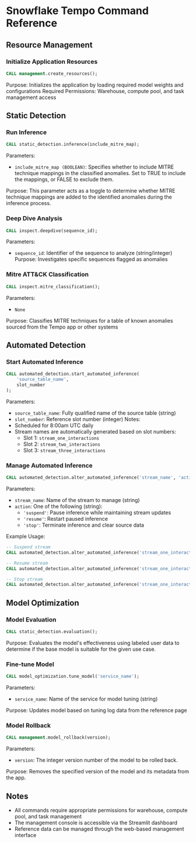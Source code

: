# Snowflake Tempo Command Reference

## Resource Management

### Initialize Application Resources
```sql
CALL management.create_resources();
```
Purpose: Initializes the application by loading required model weights and configurations
Required Permissions: Warehouse, compute pool, and task management access

## Static Detection

### Run Inference
```sql
CALL static_detection.inference(include_mitre_map);
```
Parameters: 
- `include_mitre_map (BOOLEAN)`: Specifies whether to include MITRE technique mappings in the classified anomalies. Set to TRUE to include the mappings, or FALSE to exclude them.

Purpose: This parameter acts as a toggle to determine whether MITRE technique mappings are added to the identified anomalies during the inference process.

### Deep Dive Analysis
```sql
CALL inspect.deepdive(sequence_id);
```
Parameters:
- `sequence_id`: Identifier of the sequence to analyze (string/integer)
Purpose: Investigates specific sequences flagged as anomalies


### Mitre ATT&CK Classification
```sql
CALL inspect.mitre_classification();
```

Parameters:
- `None`

Purpose: Classifies MITRE techniques  for a table of known anomalies sourced from the Tempo app or other systems


## Automated Detection

### Start Automated Inference
```sql
CALL automated_detection.start_automated_inference(
    'source_table_name',
    slot_number
);
```
Parameters:
- `source_table_name`: Fully qualified name of the source table (string)
- `slot_number`: Reference slot number (integer)
Notes:
- Scheduled for 8:00am UTC daily
- Stream names are automatically generated based on slot numbers:
  - Slot 1: `stream_one_interactions`
  - Slot 2: `stream_two_interactions`
  - Slot 3: `stream_three_interactions`

### Manage Automated Inference
```sql
CALL automated_detection.alter_automated_inference('stream_name', 'action');
```
Parameters:
- `stream_name`: Name of the stream to manage (string)
- `action`: One of the following (string):
  - `'suspend'`: Pause inference while maintaining stream updates
  - `'resume'`: Restart paused inference
  - `'stop'`: Terminate inference and clear source data

Example Usage:
```sql
-- Suspend stream
CALL automated_detection.alter_automated_inference('stream_one_interactions', 'suspend');

-- Resume stream
CALL automated_detection.alter_automated_inference('stream_one_interactions', 'resume');

-- Stop stream
CALL automated_detection.alter_automated_inference('stream_one_interactions', 'stop');
```

## Model Optimization

### Model Evaluation

```sql
CALL static_detection.evaluation();
```
Purpose: Evaluates the model's effectiveness using labeled user data to determine if the base model is suitable for the given use case.

### Fine-tune Model
```sql
CALL model_optimization.tune_model('service_name');
```
Parameters:
- `service_name`: Name of the service for model tuning (string)

Purpose: Updates model based on tuning log data from the reference page

### Model Rollback
```sql
CALL management.model_rollback(version);
```
Parameters: 
- `version`: The integer version number of the model to be rolled back.
  
Purpose: Removes the specified version of the model and its metadata from the app.



## Notes
- All commands require appropriate permissions for warehouse, compute pool, and task management
- The management console is accessible via the Streamlit dashboard
- Reference data can be managed through the web-based management interface
